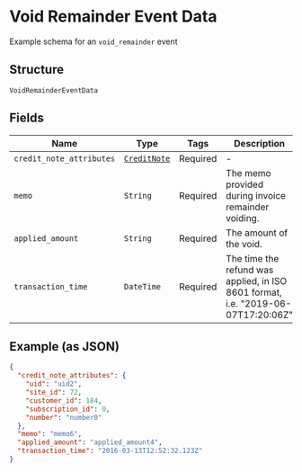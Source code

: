 
# Void Remainder Event Data

Example schema for an `void_remainder` event

## Structure

`VoidRemainderEventData`

## Fields

| Name | Type | Tags | Description |
|  --- | --- | --- | --- |
| `credit_note_attributes` | [`CreditNote`](../../doc/models/credit-note.md) | Required | - |
| `memo` | `String` | Required | The memo provided during invoice remainder voiding. |
| `applied_amount` | `String` | Required | The amount of the void. |
| `transaction_time` | `DateTime` | Required | The time the refund was applied, in ISO 8601 format, i.e. "2019-06-07T17:20:06Z" |

## Example (as JSON)

```json
{
  "credit_note_attributes": {
    "uid": "uid2",
    "site_id": 72,
    "customer_id": 184,
    "subscription_id": 0,
    "number": "number0"
  },
  "memo": "memo6",
  "applied_amount": "applied_amount4",
  "transaction_time": "2016-03-13T12:52:32.123Z"
}
```


